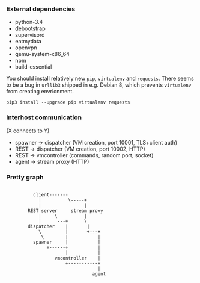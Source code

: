 ### External dependencies

* python-3.4
* debootstrap
* supervisord
* eatmydata
* openvpn
* qemu-system-x86_64
* npm
* build-essential

You should install relatively new `pip`, `virtualenv` and `requests`. There seems to be a bug in `urllib3` shipped in e.g. Debian 8, which prevents `virtualenv` from creating envrionment.

```
pip3 install --upgrade pip virtualenv requests
```

### Interhost communication

(X connects to Y)

* spawner -> dispatcher (VM creation, port 10001, TLS+client auth)
* REST -> dispatcher (VM creation, port 10002, HTTP)
* REST -> vmcontroller (commands, random port, socket)
* agent -> stream proxy (HTTP)

### Pretty graph

```

          client-------
            |          \-----+
            |                |
        REST server     stream proxy
            |     \          |
            |      ---+      \
        dispatcher    |       |
            \         |       +---+
             \        |           |
          spawner     |           |
               +------+           |
                      |           |
                  vmcontroller    |
                      +-----------+
                                  |
                                agent

```
